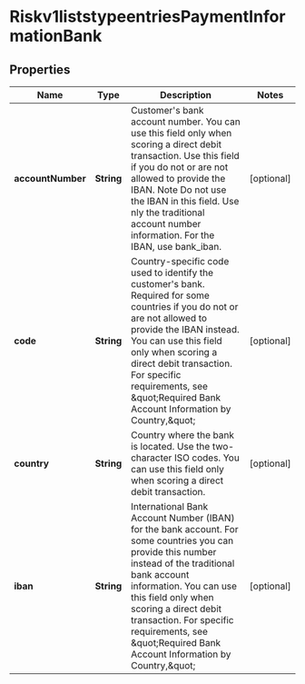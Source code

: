 
# Riskv1liststypeentriesPaymentInformationBank

## Properties
Name | Type | Description | Notes
------------ | ------------- | ------------- | -------------
**accountNumber** | **String** | Customer&#39;s bank account number. You can use this field only when scoring a direct debit transaction. Use this field if you do not or are not allowed to provide the IBAN. Note Do not use the IBAN in this field. Use nly the traditional account number information. For the IBAN, use bank_iban.  |  [optional]
**code** | **String** | Country-specific code used to identify the customer&#39;s bank. Required for some countries if you do not or are not allowed to provide the IBAN instead. You can use this field only when scoring a direct debit transaction. For specific requirements, see \&quot;Required Bank Account Information by Country,\&quot;  |  [optional]
**country** | **String** | Country where the bank is located. Use the two-character ISO codes. You can use this field only when scoring a direct debit transaction.  |  [optional]
**iban** | **String** | International Bank Account Number (IBAN) for the bank account. For some countries you can provide this number instead of the traditional bank account information. You can use this field only when scoring a direct debit transaction. For specific requirements, see \&quot;Required Bank Account Information by Country,\&quot;  |  [optional]



